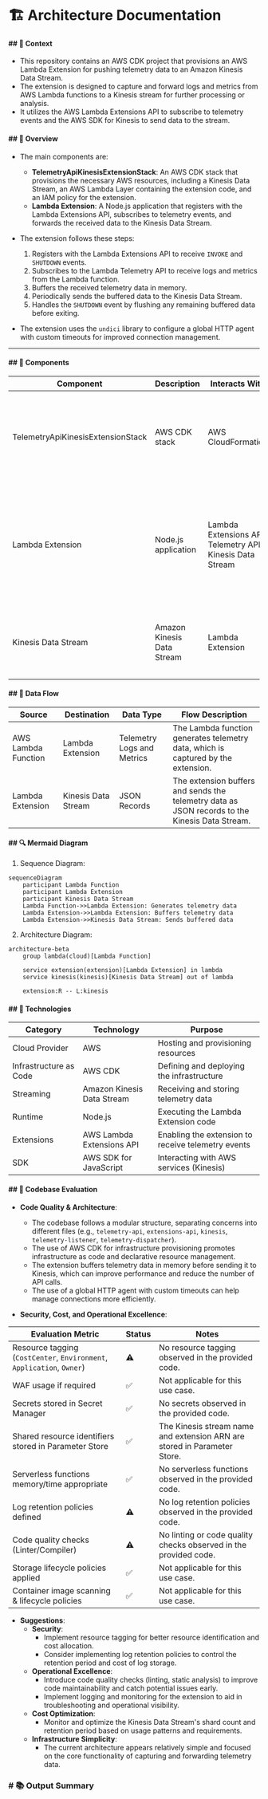 
# 🏗 Architecture Documentation

#### ## 📖 Context

* This repository contains an AWS CDK project that provisions an AWS Lambda Extension for pushing telemetry data to an Amazon Kinesis Data Stream.
* The extension is designed to capture and forward logs and metrics from AWS Lambda functions to a Kinesis stream for further processing or analysis.
* It utilizes the AWS Lambda Extensions API to subscribe to telemetry events and the AWS SDK for Kinesis to send data to the stream.

#### ## 📖 Overview

* The main components are:
  - **TelemetryApiKinesisExtensionStack**: An AWS CDK stack that provisions the necessary AWS resources, including a Kinesis Data Stream, an AWS Lambda Layer containing the extension code, and an IAM policy for the extension.
  - **Lambda Extension**: A Node.js application that registers with the Lambda Extensions API, subscribes to telemetry events, and forwards the received data to the Kinesis Data Stream.

* The extension follows these steps:
  1. Registers with the Lambda Extensions API to receive `INVOKE` and `SHUTDOWN` events.
  2. Subscribes to the Lambda Telemetry API to receive logs and metrics from the Lambda function.
  3. Buffers the received telemetry data in memory.
  4. Periodically sends the buffered data to the Kinesis Data Stream.
  5. Handles the `SHUTDOWN` event by flushing any remaining buffered data before exiting.

* The extension uses the `undici` library to configure a global HTTP agent with custom timeouts for improved connection management.

---

#### ## 🔹 Components

| Component | Description | Interacts With | Purpose |
| --------- | ----------- | -------------- | ------- |
| TelemetryApiKinesisExtensionStack | AWS CDK stack | AWS CloudFormation | Provisions the Kinesis Data Stream, Lambda Layer, and IAM policy for the extension. |
| Lambda Extension | Node.js application | Lambda Extensions API, Telemetry API, Kinesis Data Stream | Registers with the Extensions API, subscribes to telemetry events, buffers data, and sends it to Kinesis. |
| Kinesis Data Stream | Amazon Kinesis Data Stream | Lambda Extension | Receives and stores the telemetry data sent by the extension. |

#### ## 🔄 Data Flow

| Source | Destination | Data Type | Flow Description |
| ------ | ----------- | --------- | ---------------- |
| AWS Lambda Function | Lambda Extension | Telemetry Logs and Metrics | The Lambda function generates telemetry data, which is captured by the extension. |
| Lambda Extension | Kinesis Data Stream | JSON Records | The extension buffers and sends the telemetry data as JSON records to the Kinesis Data Stream. |

#### ## 🔍 Mermaid Diagram

1. Sequence Diagram:

```mermaid
sequenceDiagram
    participant Lambda Function
    participant Lambda Extension
    participant Kinesis Data Stream
    Lambda Function->>Lambda Extension: Generates telemetry data
    Lambda Extension->>Lambda Extension: Buffers telemetry data
    Lambda Extension->>Kinesis Data Stream: Sends buffered data
```

2. Architecture Diagram:

```mermaid
architecture-beta
    group lambda(cloud)[Lambda Function]

    service extension(extension)[Lambda Extension] in lambda
    service kinesis(kinesis)[Kinesis Data Stream] out of lambda

    extension:R -- L:kinesis
```

#### ## 🧱 Technologies

| Category | Technology | Purpose |
| -------- | ---------- | ------- |
| Cloud Provider | AWS | Hosting and provisioning resources |
| Infrastructure as Code | AWS CDK | Defining and deploying the infrastructure |
| Streaming | Amazon Kinesis Data Stream | Receiving and storing telemetry data |
| Runtime | Node.js | Executing the Lambda Extension code |
| Extensions | AWS Lambda Extensions API | Enabling the extension to receive telemetry events |
| SDK | AWS SDK for JavaScript | Interacting with AWS services (Kinesis) |

#### ## 📝 Codebase Evaluation

* **Code Quality & Architecture**:
  - The codebase follows a modular structure, separating concerns into different files (e.g., `telemetry-api`, `extensions-api`, `kinesis`, `telemetry-listener`, `telemetry-dispatcher`).
  - The use of AWS CDK for infrastructure provisioning promotes infrastructure as code and declarative resource management.
  - The extension buffers telemetry data in memory before sending it to Kinesis, which can improve performance and reduce the number of API calls.
  - The use of a global HTTP agent with custom timeouts can help manage connections more efficiently.

* **Security, Cost, and Operational Excellence**:

| Evaluation Metric                                                      | Status | Notes |
| ---------------------------------------------------------------------- | ------ | ----- |
| Resource tagging (`CostCenter`, `Environment`, `Application`, `Owner`) | ⚠️     | No resource tagging observed in the provided code. |
| WAF usage if required                                                  | ✅     | Not applicable for this use case. |
| Secrets stored in Secret Manager                                       | ✅     | No secrets observed in the provided code. |
| Shared resource identifiers stored in Parameter Store                  | ✅     | The Kinesis stream name and extension ARN are stored in Parameter Store. |
| Serverless functions memory/time appropriate                           | ✅     | No serverless functions observed in the provided code. |
| Log retention policies defined                                         | ⚠️     | No log retention policies observed in the provided code. |
| Code quality checks (Linter/Compiler)                                  | ⚠️     | No linting or code quality checks observed in the provided code. |
| Storage lifecycle policies applied                                     | ✅     | Not applicable for this use case. |
| Container image scanning & lifecycle policies                          | ✅     | Not applicable for this use case. |

* **Suggestions**:
  - **Security**:
    - Implement resource tagging for better resource identification and cost allocation.
    - Consider implementing log retention policies to control the retention period and cost of log storage.
  - **Operational Excellence**:
    - Introduce code quality checks (linting, static analysis) to improve code maintainability and catch potential issues early.
    - Implement logging and monitoring for the extension to aid in troubleshooting and operational visibility.
  - **Cost Optimization**:
    - Monitor and optimize the Kinesis Data Stream's shard count and retention period based on usage patterns and requirements.
  - **Infrastructure Simplicity**:
    - The current architecture appears relatively simple and focused on the core functionality of capturing and forwarding telemetry data.

### # 📚 Output Summary

